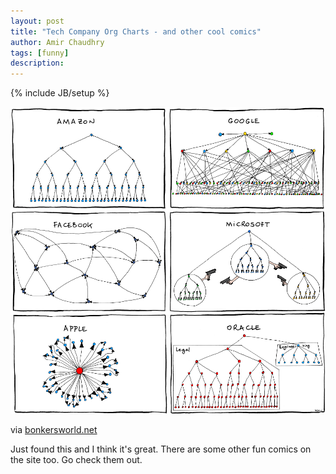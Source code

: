 ```yaml
---
layout: post
title: "Tech Company Org Charts - and other cool comics"
author: Amir Chaudhry
tags: [funny]
description:
---
```

{% include JB/setup %}

[![Tech Company Org Charts](/images/tech-org-charts-comic.png)](http://www.bonkersworld.net/)

via [bonkersworld.net](http://www.bonkersworld.net/)

Just found this and I think it's great. There are some other fun comics on the site too. Go check them out.
